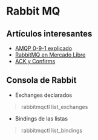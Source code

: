 # Rabbit MQ


## Artículos interesantes

- [AMQP 0-9-1 explicado](http://www.rabbitmq.com/tutorials/amqp-concepts.html)
- [RabbitMQ en Mercado Libre](http://blogs.vmware.com/vfabric/2013/01/messaging-architecture-using-rabbitmq-at-the-worlds-8th-largest-retailer.html)
- [ACK y Confirms](https://www.rabbitmq.com/confirms.html)


## Consola de Rabbit

- Exchanges declarados
>rabbitmqctl list_exchanges

- Bindings de las listas
>rabbitmqctl list_bindings
